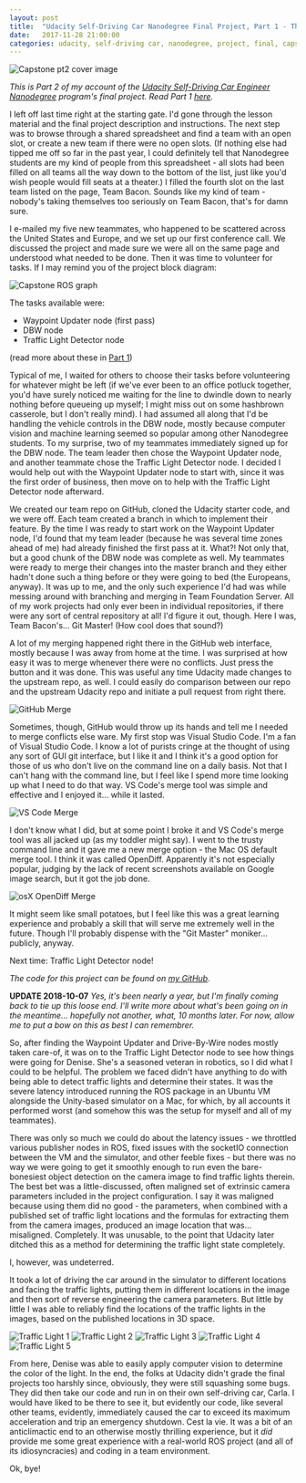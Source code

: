 ```yaml
---
layout: post
title:  "Udacity Self-Driving Car Nanodegree Final Project, Part 1 - The Git Master"
date:   2017-11-28 21:00:00 
categories: udacity, self-driving car, nanodegree, project, final, capstone, system integration, git
---
```


![Capstone pt2 cover image](https://github.com/jeremy-shannon/jeremy-shannon.github.io/blob/master/images/capstone/capstone_pt2_cover.png?raw=true)

*This is Part 2 of my account of the [Udacity Self-Driving Car Engineer Nanodegree](https://udacity.com/drive) program's final project. Read Part 1 [here](http://jeremyshannon.com/2017/11/08/udacity-sdcnd-capstone-pt1.html).*

I left off last time right at the starting gate. I'd gone through the lesson material and the final project description and instructions. The next step was to browse through a shared spreadsheet and find a team with an open slot, or create a new team if there were no open slots. (If nothing else had tipped me off so far in the past year, I could definitely tell that Nanodegree students are my kind of people from this spreadsheet - all slots had been filled on all teams all the way down to the bottom of the list, just like you'd wish people would fill seats at a theater.) I filled the fourth slot on the last team listed on the page, Team Bacon. Sounds like my kind of team - nobody's taking themselves too seriously on Team Bacon, that's for damn sure.

I e-mailed my five new teammates, who happened to be scattered across the United States and Europe, and we set up our first conference call. We discussed the project and made sure we were all on the same page and understood what needed to be done. Then it was time to volunteer for tasks. If I may remind you of the project block diagram:

![Capstone ROS graph](https://github.com/jeremy-shannon/jeremy-shannon.github.io/blob/master/images/capstone/capstone_ros_graph.png?raw=true)

The tasks available were:

- Waypoint Updater node (first pass)
- DBW node
- Traffic Light Detector node

(read more about these in [Part 1](http://jeremyshannon.com/2017/11/08/udacity-sdcnd-capstone-pt1.html))

Typical of me, I waited for others to choose their tasks before volunteering for whatever might be left (if we've ever been to an office potluck together, you'd have surely noticed me waiting for the line to dwindle down to nearly nothing before queueing up myself; I might miss out on some hashbrown casserole, but I don't really mind). I had assumed all along that I'd be handling the vehicle controls in the DBW node, mostly because computer vision and machine learning seemed so popular among other Nanodegree students. To my surprise, two of my teammates immediately signed up for the DBW node. The team leader then chose the Waypoint Updater node, and another teammate chose the Traffic Light Detector node. I decided I would help out with the Waypoint Updater node to start with, since it was the first order of business, then move on to help with the Traffic Light Detector node afterward. 

We created our team repo on GitHub, cloned the Udacity starter code, and we were off. Each team created a branch in which to implement their feature. By the time I was ready to start work on the Waypoint Updater node, I'd found that my team leader (because he was several time zones ahead of me) had already finished the first pass at it. What?! Not only that, but a good chunk of the DBW node was complete as well. My teammates were ready to merge their changes into the master branch and they either hadn't done such a thing before or they were going to bed (the Europeans, anyway). It was up to me, and the only such experience I'd had was while messing around with branching and merging in Team Foundation Server. All of my work projects had only ever been in individual repositories, if there were any sort of central repository at all! I'd figure it out, though. Here I was, Team Bacon's... Git Master! (How cool does that sound?)

A lot of my merging happened right there in the GitHub web interface, mostly because I was away from home at the time. I was surprised at how easy it was to merge whenever there were no conflicts. Just press the button and it was done. This was useful any time Udacity made changes to the upstream repo, as well. I could easily do comparison between our repo and the upstream Udacity repo and initiate a pull request from right there.

![GitHub Merge](https://github.com/jeremy-shannon/jeremy-shannon.github.io/blob/master/images/capstone/github_merge.png?raw=true)

Sometimes, though, GitHub would throw up its hands and tell me I needed to merge conflicts else ware. My first stop was Visual Studio Code. I'm a fan of Visual Studio Code. I know a lot of purists cringe at the thought of using any sort of GUI git interface, but I like it and I think it's a good option for those of us who don't live on the command line on a daily basis. Not that I can't hang with the command line, but I feel like I spend more time looking up what I need to do that way. VS Code's merge tool was simple and effective and I enjoyed it... while it lasted.

![VS Code Merge](https://github.com/jeremy-shannon/jeremy-shannon.github.io/blob/master/images/capstone/vscode_merge.png?raw=true)

I don't know what I did, but at some point I broke it and VS Code's merge tool was all jacked up (as my toddler might say). I went to the trusty command line and it gave me a new merge option - the Mac OS default merge tool. I think it was called OpenDiff. Apparently it's not especially popular, judging by the lack of recent screenshots available on Google image search, but it got the job done.

![osX OpenDiff Merge](https://github.com/jeremy-shannon/jeremy-shannon.github.io/blob/master/images/capstone/osx_merge.png?raw=true)

It might seem like small potatoes, but I feel like this was a great learning experience and probably a skill that will serve me extremely well in the future. Though I'll probably dispense with the "Git Master" moniker... publicly, anyway.

Next time: Traffic Light Detector node!

*The code for this project can be found on [my GitHub](https://github.com/jeremy-shannon/CarND-Capstone).*

**UPDATE 2018-10-07** 
*Yes, it's been nearly a year, but I'm finally coming back to tie up this loose end. I'll write more about what's been going on in the meantime... hopefully not another, what, 10 months later. For now, allow me to put a bow on this as best I can remembrer.*

So, after finding the Waypoint Updater and Drive-By-Wire nodes mostly taken care-of, it was on to the Traffic Light Detector node to see how things were going for Denise. She's a seasoned veteran in robotics, so I did what I could to be helpful. The problem we faced didn't have anything to do with being able to detect traffic lights and determine their states. It was the severe latency introduced running the ROS package in an Ubuntu VM alongside the Unity-based simulator on a Mac, for which, by all accounts it performed worst (and somehow this was the setup for myself and all of my teammates). 

There was only so much we could do about the latency issues - we throttled various publisher nodes in ROS, fixed issues with the socketIO connection between the VM and the simulator, and other feeble fixes - but there was no way we were going to get it smoothly enough to run even the bare-bonesiest object detection on the camera image to find traffic lights therein. The best bet was a little-discussed, often maligned set of extrinsic camera parameters included in the project configuration. I say it was maligned because using them did no good - the parameters, when combined with a published set of traffic light locations and the formulas for extracting them from the camera images, produced an image location that was... misaligned. Completely. It was unusable, to the point that Udacity later ditched this as a method for determining the traffic light state completely. 

I, however, was undeterred.

It took a lot of driving the car around in the simulator to different locations and facing the traffic lights, putting them in different locations in the image and then sort of reverse engineering the camera parameters. But little by little I was able to reliably find the locations of the traffic lights in the images, based on the published locations in 3D space.

![Traffic Light 1](https://github.com/jeremy-shannon/jeremy-shannon.github.io/blob/master/images/capstone/tl1.png?raw=true)
![Traffic Light 2](https://github.com/jeremy-shannon/jeremy-shannon.github.io/blob/master/images/capstone/tl2.png?raw=true)
![Traffic Light 3](https://github.com/jeremy-shannon/jeremy-shannon.github.io/blob/master/images/capstone/tl3.png?raw=true)
![Traffic Light 4](https://github.com/jeremy-shannon/jeremy-shannon.github.io/blob/master/images/capstone/tl4.png?raw=true)
![Traffic Light 5](https://github.com/jeremy-shannon/jeremy-shannon.github.io/blob/master/images/capstone/tl5.png?raw=true)

From here, Denise was able to easily apply computer vision to determine the color of the light. In the end, the folks at Udacity didn't grade the final projects too harshly since, obviously, they were still squashing some bugs. They did then take our code and run in on their own self-driving car, Carla. I would have liked to be there to see it, but evidently our code, like several other teams, evidently, immediately caused the car to exceed its maximum acceleration and trip an emergency shutdown. Cest la vie. It was a bit of an anticlimactic end to an otherwise mostly thrilling experience, but it *did* provide me some great experience with a real-world ROS project (and all of its idiosyncracies) and coding in a team environment. 

Ok, bye!